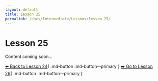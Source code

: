 ```yaml
---
layout: default
title: Lesson 25
permalink: /docs/Intermediate/Lessons/lesson_25/
---
```


# Lesson 25

Content coming soon...

[⬅️ Back to Lesson 24](lesson_24.md){ .md-button .md-button--primary }  [➡️ Go to Lesson 26](lesson_26.md){ .md-button .md-button--primary }
